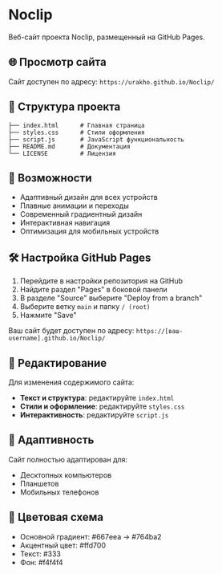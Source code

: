 # Noclip

Веб-сайт проекта Noclip, размещенный на GitHub Pages.

## 🌐 Просмотр сайта

Сайт доступен по адресу: `https://urakho.github.io/Noclip/`

## 📁 Структура проекта

```
├── index.html      # Главная страница
├── styles.css      # Стили оформления
├── script.js       # JavaScript функциональность
├── README.md       # Документация
└── LICENSE         # Лицензия
```

## 🚀 Возможности

- Адаптивный дизайн для всех устройств
- Плавные анимации и переходы
- Современный градиентный дизайн
- Интерактивная навигация
- Оптимизация для мобильных устройств

## 🛠️ Настройка GitHub Pages

1. Перейдите в настройки репозитория на GitHub
2. Найдите раздел "Pages" в боковой панели
3. В разделе "Source" выберите "Deploy from a branch"
4. Выберите ветку `main` и папку `/ (root)`
5. Нажмите "Save"

Ваш сайт будет доступен по адресу: `https://[ваш-username].github.io/Noclip/`

## 📝 Редактирование

Для изменения содержимого сайта:

- **Текст и структура**: редактируйте `index.html`
- **Стили и оформление**: редактируйте `styles.css`
- **Интерактивность**: редактируйте `script.js`

## 📱 Адаптивность

Сайт полностью адаптирован для:
- Десктопных компьютеров
- Планшетов
- Мобильных телефонов

## 🎨 Цветовая схема

- Основной градиент: #667eea → #764ba2
- Акцентный цвет: #ffd700
- Текст: #333
- Фон: #f4f4f4